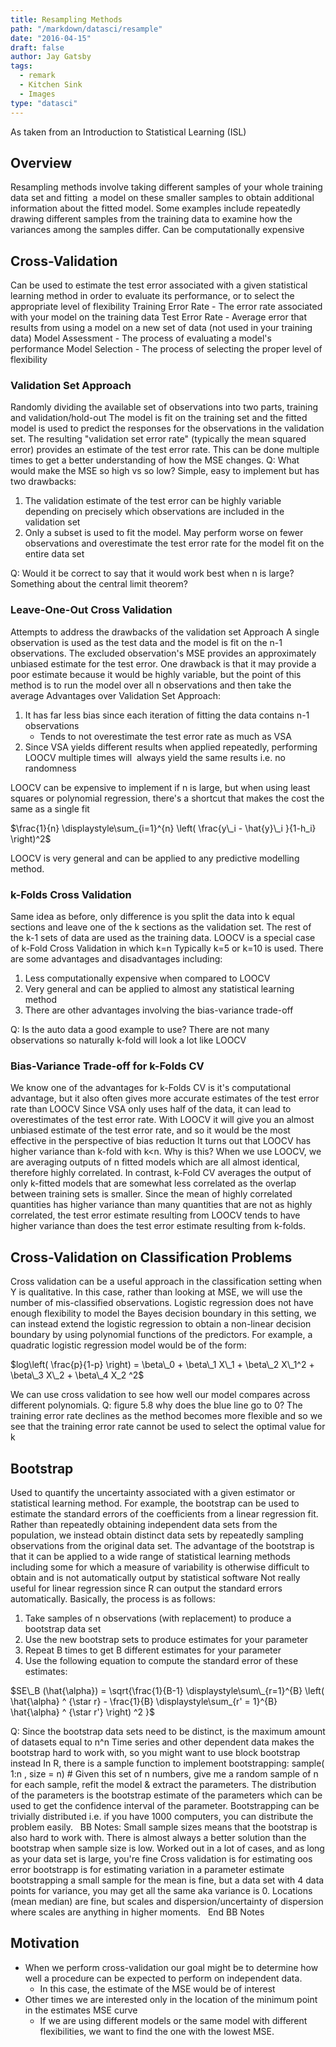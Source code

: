 ```yaml
---
title: Resampling Methods
path: "/markdown/datasci/resample"
date: "2016-04-15"
draft: false
author: Jay Gatsby
tags:
  - remark
  - Kitchen Sink
  - Images
type: "datasci"
---
```


As taken from an Introduction to Statistical Learning (ISL)

Overview
--------

Resampling methods involve taking different samples of your whole training data set and fitting  a model on these smaller samples to obtain additional information about the fitted model. Some examples include repeatedly drawing different samples from the training data to examine how the variances among the samples differ. Can be computationally expensive

Cross-Validation
----------------

Can be used to estimate the test error associated with a given statistical learning method in order to evaluate its performance, or to select the appropriate level of flexibility Training Error Rate - The error rate associated with your model on the training data Test Error Rate - Average error that results from using a model on a new set of data (not used in your training data) Model Assessment - The process of evaluating a model's performance Model Selection - The process of selecting the proper level of flexibility

### Validation Set Approach

Randomly dividing the available set of observations into two parts, training and validation/hold-out The model is fit on the training set and the fitted model is used to predict the responses for the observations in the validation set. The resulting "validation set error rate" (typically the mean squared error) provides an estimate of the test error rate. This can be done multiple times to get a better understanding of how the MSE changes. Q: What would make the MSE so high vs so low? Simple, easy to implement but has two drawbacks:

1.  The validation estimate of the test error can be highly variable depending on precisely which observations are included in the validation set
2.  Only a subset is used to fit the model. May perform worse on fewer observations and overestimate the test error rate for the model fit on the entire data set

Q: Would it be correct to say that it would work best when n is large? Something about the central limit theorem?

### Leave-One-Out Cross Validation

Attempts to address the drawbacks of the validation set Approach A single observation is used as the test data and the model is fit on the n-1 observations. The excluded observation's MSE provides an approximately unbiased estimate for the test error. One drawback is that it may provide a poor estimate because it would be highly variable, but the point of this method is to run the model over all n observations and then take the average Advantages over Validation Set Approach:

1.  It has far less bias since each iteration of fitting the data contains n-1 observations
    *   Tends to not overestimate the test error rate as much as VSA
2.  Since VSA yields different results when applied repeatedly, performing LOOCV multiple times will  always yield the same results i.e. no randomness

LOOCV can be expensive to implement if n is large, but when using least squares or polynomial regression, there's a shortcut that makes the cost the same as a single fit

$\frac{1}{n} \displaystyle\sum_{i=1}^{n} \left( \frac{y\_i - \hat{y}\_i }{1-h_i} \right)^2$

LOOCV is very general and can be applied to any predictive modelling method.  

### k-Folds Cross Validation

Same idea as before, only difference is you split the data into k equal sections and leave one of the k sections as the validation set. The rest of the k-1 sets of data are used as the training data. LOOCV is a special case of k-Fold Cross Validation in which k=n Typically k=5 or k=10 is used. There are some advantages and disadvantages including:

1.  Less computationally expensive when compared to LOOCV
2.  Very general and can be applied to almost any statistical learning method
3.  There are other advantages involving the bias-variance trade-off

Q: Is the auto data a good example to use? There are not many observations so naturally k-fold will look a lot like LOOCV

### Bias-Variance Trade-off for k-Folds CV

We know one of the advantages for k-Folds CV is it's computational advantage, but it also often gives more accurate estimates of the test error rate than LOOCV Since VSA only uses half of the data, it can lead to overestimates of the test error rate. With LOOCV it will give you an almost unbiased estimate of the test error rate, and so it would be the most effective in the perspective of bias reduction It turns out that LOOCV has higher variance than k-fold with k<n. Why is this? When we use LOOCV, we are averaging outputs of n fitted models which are all almost identical, therefore highly correlated. In contrast, k-Fold CV averages the output of only k-fitted models that are somewhat less correlated as the overlap between training sets is smaller. Since the mean of highly correlated quantities has higher variance than many quantities that are not as highly correlated, the test error estimate resulting from LOOCV tends to have higher variance than does the test error estimate resulting from k-folds.  

Cross-Validation on Classification Problems
-------------------------------------------

Cross validation can be a useful approach in the classification setting when Y is qualitative. In this case, rather than looking at MSE, we will use the number of mis-classified observations. Logistic regression does not have enough flexibility to model the Bayes decision boundary in this setting, we can instead extend the logistic regression to obtain a non-linear decision boundary by using polynomial functions of the predictors. For example, a quadratic logistic regression model would be of the form:

$log\left( \frac{p}{1-p} \right) = \beta\_0 + \beta\_1 X\_1 + \beta\_2 X\_1^2 + \beta\_3 X\_2 + \beta\_4 X_2 ^2$

We can use cross validation to see how well our model compares across different polynomials. Q: figure 5.8 why does the blue line go to 0? The training error rate declines as the method becomes more flexible and so we see that the training error rate cannot be used to select the optimal value for k

Bootstrap
---------

Used to quantify the uncertainty associated with a given estimator or statistical learning method. For example, the bootstrap can be used to estimate the standard errors of the coefficients from a linear regression fit. Rather than repeatedly obtaining independent data sets from the population, we instead obtain distinct data sets by repeatedly sampling observations from the original data set. The advantage of the bootstrap is that it can be applied to a wide range of statistical learning methods including some for which a measure of variability is otherwise difficult to obtain and is not automatically output by statistical software Not really useful for linear regression since R can output the standard errors automatically. Basically, the process is as follows:

1.  Take samples of n observations (with replacement) to produce a bootstrap data set
2.  Use the new bootstrap sets to produce estimates for your parameter
3.  Repeat B times to get B different estimates for your parameter
4.  Use the following equation to compute the standard error of these estimates:

$SE\_B (\hat{\alpha}) = \sqrt{\frac{1}{B-1} \displaystyle\sum\_{r=1}^{B} \left( \hat{\alpha} ^ {\star r} - \frac{1}{B} \displaystyle\sum_{r' = 1}^{B} \hat{\alpha} ^ {\star r'} \right) ^2 }$

Q: Since the bootstrap data sets need to be distinct, is the maximum amount of datasets equal to n^n Time series and other dependent data makes the bootstrap hard to work with, so you might want to use block bootstrap instead In R, there is a sample function to implement bootstrapping: sample( 1:n , size = n) # Given this set of n numbers, give me a random sample of n for each sample, refit the model & extract the parameters. The distribution of the parameters is the bootstrap estimate of the parameters which can be used to get the confidence interval of the parameter. Bootstrapping can be trivially distributed i.e. if you have 1000 computers, you can distribute the problem easily.   BB Notes: Small sample sizes means that the bootstrap is also hard to work with. There is almost always a better solution than the bootstrap when sample size is low. Worked out in a lot of cases, and as long as your data set is large, you're fine Cross validation is for estimating oos error bootstrapp is for estimating variation in a parameter estimate bootstrapping a small sample for the mean is fine, but a data set with 4 data points for variance, you may get all the same aka variance is 0. Locations (mean median) are fine, but scales and dispersion/uncertainty of dispersion where scales are anything in higher moments.   End BB Notes

Motivation
----------

*   When we perform cross-validation our goal might be to determine how well a procedure can be expected to perform on independent data.
    *   In this case, the estimate of the MSE would be of interest
*   Other times we are interested only in the location of the minimum point in the estimates MSE curve
    *   If we are using different models or the same model with different flexibilities, we want to find the one with the lowest MSE.